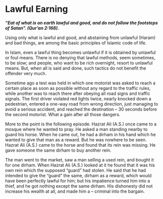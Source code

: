 Lawful Earning
==============

***“Eat of what is on earth lawful and good, and do not follow the
footsteps of Satan”. (Qur’an 2:168).***

Using only what is lawful and good, and abstaining from unlawful (Haram)
and bad things, are among the basic principles of Islamic code of life.

In Islam, even a lawful thing becomes unlawful if it is obtained by
unlawful or foul means. There is no denying that lawful methods, seem
sometimes, to be slow; and people, who want to be rich overnight, resort
to unlawful means. But, when all is said and done, such tactics do not
benefit the offender very much.

Sometime ago a test was held in which one motorist was asked to reach a
certain place as soon as possible without any regard to the traffic
rules, while another was to reach there after obeying all road signs and
traffic signals. The first driver violated red lights twice, nearly
knocked down a pedestrian, entered a one-way road from wrong direction,
just managing to avoid a serious accident, and reached the destination –
30 seconds before the second motorist. What a gain after all those
dangers.

More to the point is the following episode. Hazrat Ali (A.S.) once came
to a mosque where he wanted to pray. He asked a man standing nearby to
guard his horse. When he came out, he had a dirham in his hand which he
wanted to give that man as a reward. But he was nowhere to be seen.
Hazrat Ali (A.S.) came to the horse and found that its rein was missing.
He gave someone the same dirham to buy another rein.

The man went to the market, saw a man selling a used rein, and bought it
for one dirham. When Hazrat Ali (A.S.) looked at it he found that it was
his own rein which the supposed “guard” had stolen. He said that he had
intended to give the “guard” the same, dirham as a reward, which would
have been perfectly lawful for him; but his impatience turned him into a
thief, and he got nothing except the same dirham. His dishonesty did not
increase his wealth at all, and made him a – criminal into the bargain.


